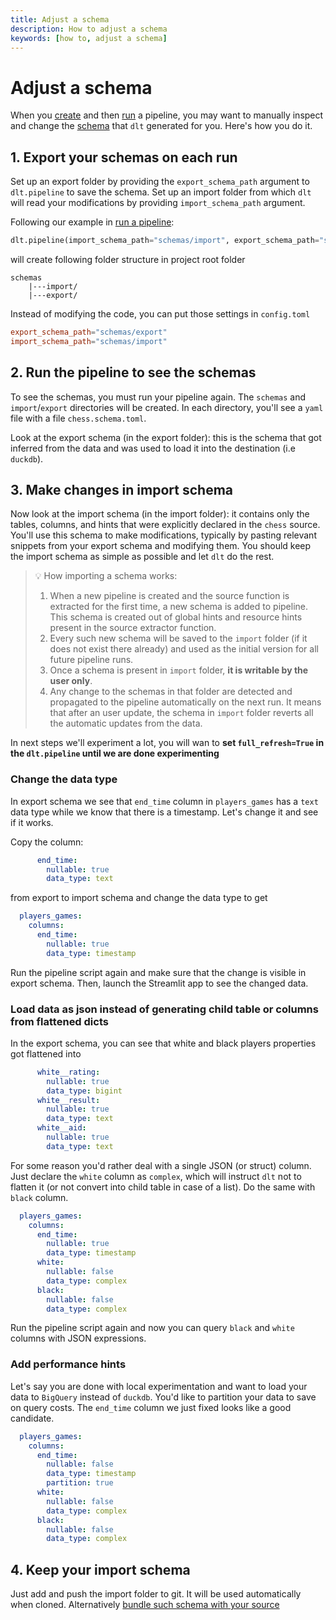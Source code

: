 ```yaml
---
title: Adjust a schema
description: How to adjust a schema
keywords: [how to, adjust a schema]
---
```


# Adjust a schema

When you [create](create-a-pipeline.md) and then [run](run-a-pipeline.md) a pipeline, you may want to manually inspect and change the [schema](../usage-guide/schema.md) that `dlt` generated for you. Here's how you do it.

## 1. Export your schemas on each run

Set up an export folder by providing the `export_schema_path` argument to `dlt.pipeline` to save the schema. Set up an import folder from which `dlt` will read your modifications by providing `import_schema_path` argument. 

Following our example in [run a pipeline](run-a-pipeline.md):

```python
dlt.pipeline(import_schema_path="schemas/import", export_schema_path="schemas/export", pipeline_name="chess_pipeline", destination='duckdb', dataset_name="games_data")
```

will create following folder structure in project root folder

```
schemas
    |---import/
    |---export/
```

Instead of modifying the code, you can put those settings in `config.toml`

```toml
export_schema_path="schemas/export"
import_schema_path="schemas/import"
```

## 2. Run the pipeline to see the schemas

To see the schemas, you must run your pipeline again. The `schemas` and `import`/`export` directories will be created. In each directory, you'll see a `yaml` file with a file `chess.schema.toml`.

Look at the export schema (in the export folder): this is the schema that got inferred from the data and was used to load it into the destination (i.e `duckdb`).


## 3. Make changes in import schema

Now look at the import schema (in the import folder): it contains only the tables, columns, and hints that were explicitly declared in the `chess` source. You'll use this schema to make modifications, typically by pasting relevant snippets from your export schema and modifying them. You should keep the import schema as simple as possible and let `dlt` do the rest.

> 💡 How importing a schema works:
> 1. When a new pipeline is created and the source function is extracted for the first time, a new schema is added to pipeline. This schema is created out of global hints and resource hints present in the source extractor function.
> 2. Every such new schema will be saved to the `import` folder (if it does not exist there already) and used as the initial version for all future pipeline runs.
> 3. Once a schema is present in `import` folder, **it is writable by the user only**.
> 4. Any change to the schemas in that folder are detected and propagated to the pipeline automatically on the next run. It means that after an user update, the schema in `import` folder reverts all the automatic updates from the data.

In next steps we'll experiment a lot, you will wan to **set `full_refresh=True` in the `dlt.pipeline` until we are done experimenting**

### Change the data type

In export schema we see that `end_time` column in `players_games` has a `text` data type while we know that there is a timestamp. Let's change it and see if it works.

Copy the column:

```yaml
      end_time:
        nullable: true
        data_type: text
```

from export to import schema and change the data type to get

```yaml
  players_games:
    columns:
      end_time:
        nullable: true
        data_type: timestamp
```

Run the pipeline script again and make sure that the change is visible in export schema. Then, launch the Streamlit app to see the changed data.

### Load data as json instead of generating child table or columns from flattened dicts

In the export schema, you can see that white and black players properties got flattened into

```yaml
      white__rating:
        nullable: true
        data_type: bigint
      white__result:
        nullable: true
        data_type: text
      white__aid:
        nullable: true
        data_type: text
```

For some reason you'd rather deal with a single JSON (or struct) column. Just declare the `white` column as `complex`, which will instruct `dlt` not to flatten it (or not convert into child table in case of a list). Do the same with `black` column.

```yaml
  players_games:
    columns:
      end_time:
        nullable: true
        data_type: timestamp
      white:
        nullable: false
        data_type: complex
      black:
        nullable: false
        data_type: complex
```

Run the pipeline script again and now you can query `black` and `white` columns with JSON expressions.

### Add performance hints

Let's say you are done with local experimentation and want to load your data to `BigQuery` instead of `duckdb`. You'd like to partition your data to save on query costs. The `end_time` column we just fixed looks like a good candidate.

```yaml
  players_games:
    columns:
      end_time:
        nullable: false
        data_type: timestamp
        partition: true
      white:
        nullable: false
        data_type: complex
      black:
        nullable: false
        data_type: complex
```

## 4. Keep your import schema

Just add and push the import folder to git. It will be used automatically when cloned. Alternatively [bundle such schema with your source](../usage-guide/schema.md#attaching-schemas-to-sources)